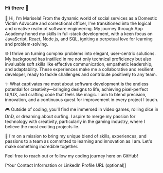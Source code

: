 ### Hi there 👋

👋 Hi, I'm Marisela! From the dynamic world of social services as a Domestic Victim Advocate and correctional officer, I've transitioned into the logical and creative realm of software engineering. My journey through App Academy honed my skills in full-stack development, with a keen focus on JavaScript, React, Node.js, and SQL, igniting a perpetual love for learning and problem-solving.

🌐 I thrive on turning complex problems into elegant, user-centric solutions. My background has instilled in me not only technical proficiency but also invaluable soft skills like effective communication, empathetic leadership, and adaptability. These experiences make me a collaborative and resilient developer, ready to tackle challenges and contribute positively to any team.

✨ What captivates me most about software development is the endless potential for creativity—bringing designs to life, achieving pixel-perfect UI/UX, and crafting code that feels like magic. I aim to blend precision, innovation, and a continuous quest for improvement in every project I touch.

🎮 Outside of coding, you'll find me immersed in video games, rolling dice in DnD, or dreaming about surfing. I aspire to merge my passion for technology with creativity, particularly in the gaming industry, where I believe the most exciting projects lie.

🤝 I'm on a mission to bring my unique blend of skills, experiences, and passions to a team as committed to learning and innovation as I am. Let's make something incredible together.

Feel free to reach out or follow my coding journey here on GitHub!

[Your Contact Information or LinkedIn Profile URL (optional)]

<!--
**Mar1g0m3z/Mar1g0m3z** is a ✨ _special_ ✨ repository because its `README.md` (this file) appears on your GitHub profile.

Here are some ideas to get you started:

- 🔭 I’m currently working on ...
- 🌱 I’m currently learning ...
- 👯 I’m looking to collaborate on ...
- 🤔 I’m looking for help with ...
- 💬 Ask me about ...
- 📫 How to reach me: ...
- 😄 Pronouns: ...
- ⚡ Fun fact: ...
-->
